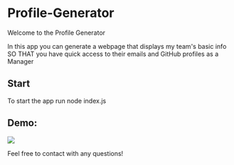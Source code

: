# Profile-Generator

Welcome to the Profile Generator

In this app you can generate a webpage that displays my team's basic info
SO THAT you have quick access to their emails and GitHub profiles as a Manager

## Start

To start the app run node index.js

## Demo:

![](sample2.gif)

Feel free to contact with any questions!